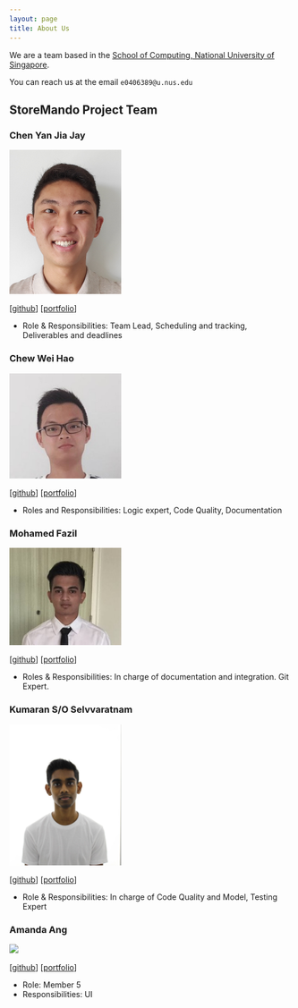 ```yaml
---
layout: page
title: About Us
---
```


We are a team based in the [School of Computing, National University of Singapore](http://www.comp.nus.edu.sg).

You can reach us at the email `e0406389@u.nus.edu`

## StoreMando Project Team

### Chen Yan Jia Jay

<img src="images/jaychenyj.png" width="200px">

[[github](https://github.com/JayChenYJ)]
[[portfolio](team/jaychenyj.md)]

* Role & Responsibilities: Team Lead, Scheduling and tracking, Deliverables and deadlines

### Chew Wei Hao

<img src="images/chewwh09.png" width="200px">

[[github](http://github.com/chewwh09)]
[[portfolio](team/chewwh09.md)]

* Roles and Responsibilities: Logic expert, Code Quality, Documentation

### Mohamed Fazil

<img src="images/md-fazil.png" width="200px">

[[github](http://github.com/Md-Fazil)] [[portfolio](team/mohamedfazil.md)]

* Roles & Responsibilities: In charge of documentation and integration. Git Expert. 

### Kumaran S/O Selvvaratnam

<img src="images/kumsssss.png" width="200px">

[[github](http://github.com/kumsssss)]
[[portfolio](team/kumaran.md)]

* Role & Responsibilities: In charge of Code Quality and Model, 
  Testing Expert

### Amanda Ang

<img src="images/johndoe.png" width="200px">

[[github](http://github.com/johndoe)]
[[portfolio](team/johndoe.md)]

* Role: Member 5
* Responsibilities: UI

